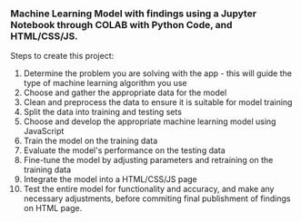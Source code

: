 ### Machine Learning Model with findings using a Jupyter Notebook through COLAB with Python Code, and HTML/CSS/JS.
Steps to create this project:

1. Determine the problem you are solving with the app - this will guide the type of machine learning algorithm you use
2. Choose and gather the appropriate data for the model
3. Clean and preprocess the data to ensure it is suitable for model training
4. Split the data into training and testing sets
5. Choose and develop the appropriate machine learning model using JavaScript
6. Train the model on the training data
7. Evaluate the model's performance on the testing data
8. Fine-tune the model by adjusting parameters and retraining on the training data
9. Integrate the model into a HTML/CSS/JS page
10. Test the entire model for functionality and accuracy, and make any necessary adjustments, before commiting final publishment of findings on HTML page.
